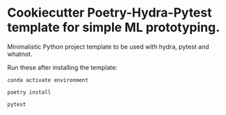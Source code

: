 # Cookiecutter Poetry-Hydra-Pytest template for simple ML prototyping.

Minimalistic Python project template to be used with hydra, pytest and whatnot.

Run these after installing the template:

```conda activate environment```

```poetry install```

```pytest```

